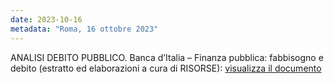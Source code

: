 ```yaml
---
date: 2023-10-16
metadata: "Roma, 16 ottobre 2023"
---
```


ANALISI DEBITO PUBBLICO. Banca d’Italia – Finanza pubblica: fabbisogno e debito (estratto ed elaborazioni a cura di RISORSE): <a href="/assets/2023-10-13-saraceno.pdf" target="_blank">visualizza il documento</a>
